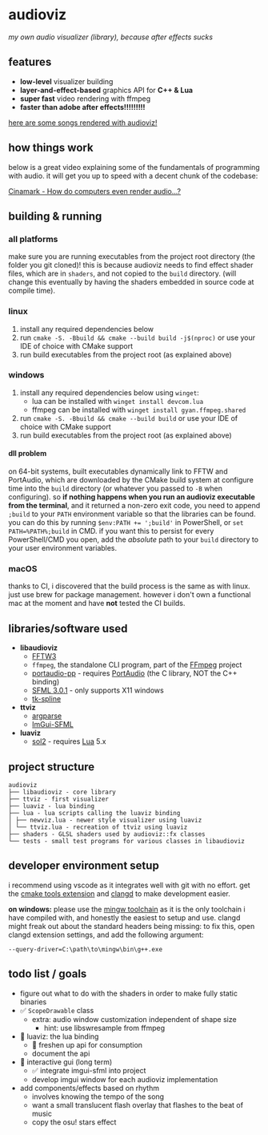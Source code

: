 # audioviz
*my own audio visualizer (library), because after effects sucks*

## features
- **low-level** visualizer building
- **layer-and-effect-based** graphics API for **C++ & Lua**
- **super fast** video rendering with ffmpeg
- **faster than adobe after effects!!!!!!!!!**

[here are some songs rendered with audioviz!](https://youtube.com/playlist?list=PLq63g2iq0LVvxNjjoYOL4GMTOdXEdHsBf)

## how things work
below is a great video explaining some of the fundamentals of programming with audio. it will get you up to speed with a decent chunk of the codebase:

[Cinamark - How do computers even render audio...?](https://youtu.be/md79DDofGVo)

## building & running

### all platforms
make sure you are running executables from the project root directory (the folder you git cloned)! this is because audioviz needs to find effect shader files, which are in `shaders`, and not copied to the `build` directory. (will change this eventually by having the shaders embedded in source code at compile time).

### linux
1. install any required dependencies below
2. run `cmake -S. -Bbuild && cmake --build build -j$(nproc)` or use your IDE of choice with CMake support
3. run build executables from the project root (as explained above)

### windows
1. install any required dependencies below using `winget`:
   - lua can be installed with `winget install devcom.lua`
   - ffmpeg can be installed with `winget install gyan.ffmpeg.shared`
2. run `cmake -S. -Bbuild && cmake --build build` or use your IDE of choice with CMake support
3. run build executables from the project root (as explained above)

#### dll problem
on 64-bit systems, built executables dynamically link to FFTW and PortAudio, which are downloaded by the CMake build system at configure time into the `build` directory (or whatever you passed to `-B` when configuring). so **if nothing happens when you run an audioviz executable from the terminal**, and it returned a non-zero exit code, you need to append `;build` to your `PATH` environment variable so that the libraries can be found. you can do this by running `$env:PATH += ';build'` in PowerShell, or `set PATH=%PATH%;build` in CMD. if you want this to persist for every PowerShell/CMD you open, add the *absolute* path to your `build` directory to your user environment variables.

### macOS
thanks to CI, i discovered that the build process is the same as with linux. just use brew for package management. however i don't own a functional mac at the moment and have **not** tested the CI builds.

## libraries/software used
- **libaudioviz**
  - [FFTW3](https://fftw.org)
  - `ffmpeg`, the standalone CLI program, part of the [FFmpeg](https://ffmpeg.org) project
  - [portaudio-pp](https://github.com/trustytrojan/portaudio-pp) - requires [PortAudio](https://www.portaudio.com) (the C library, NOT the C++ binding)
  - [SFML 3.0.1](https://github.com/SFML/SFML/tree/3.0.1) - only supports X11 windows
  - [tk-spline](https://github.com/ttk592/spline)
- **ttviz**
  - [argparse](https://github.com/p-ranav/argparse)
  - [ImGui-SFML](https://github.com/SFML/imgui-sfml)
- **luaviz**
  - [sol2](https://github.com/ThePhD/sol2) - requires [Lua](https://lua.org/) 5.x

## project structure
```
audioviz
├── libaudioviz - core library
├── ttviz - first visualizer
├── luaviz - lua binding
├── lua - lua scripts calling the luaviz binding
│ ├── newviz.lua - newer style visualizer using luaviz
│ └── ttviz.lua - recreation of ttviz using luaviz
├── shaders - GLSL shaders used by audioviz::fx classes
└── tests - small test programs for various classes in libaudioviz
```

## developer environment setup
i recommend using vscode as it integrates well with git with no effort. get the [cmake tools extension](https://marketplace.visualstudio.com/items?itemName=ms-vscode.cmake-tools) and [clangd](https://marketplace.visualstudio.com/items?itemName=llvm-vs-code-extensions.vscode-clangd) to make development easier.

**on windows:** please use the [mingw toolchain](https://github.com/niXman/mingw-builds-binaries/releases) as it is the only toolchain i have compiled with, and honestly the easiest to setup and use. clangd might freak out about the standard headers being missing: to fix this, open clangd extension settings, and add the following argument:
```
--query-driver=C:\path\to\mingw\bin\g++.exe
```

## todo list / goals
- figure out what to do with the shaders in order to make fully static binaries
- ✅️ `ScopeDrawable` class
  - extra: audio window customization independent of shape size
    - hint: use libswresample from ffmpeg
- 🔄 luaviz: the lua binding
  - 🔄 freshen up api for consumption
  - document the api
- 🔄 interactive gui (long term)
  - ✅️ integrate imgui-sfml into project
  - develop imgui window for each audioviz implementation
- add components/effects based on rhythm
  - involves knowing the tempo of the song
  - want a small translucent flash overlay that flashes to the beat of music
  - copy the osu! stars effect
